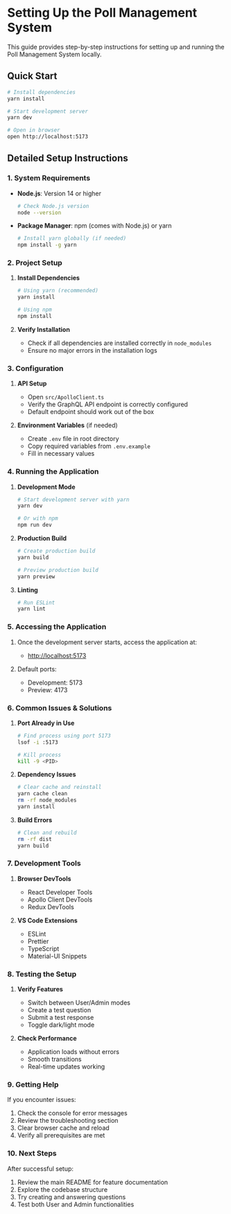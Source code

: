 # Setting Up the Poll Management System

This guide provides step-by-step instructions for setting up and running the Poll Management System locally.

## Quick Start

```bash
# Install dependencies
yarn install

# Start development server
yarn dev

# Open in browser
open http://localhost:5173
```

## Detailed Setup Instructions

### 1. System Requirements

- **Node.js**: Version 14 or higher
  ```bash
  # Check Node.js version
  node --version
  ```
- **Package Manager**: npm (comes with Node.js) or yarn
  ```bash
  # Install yarn globally (if needed)
  npm install -g yarn
  ```

### 2. Project Setup

1. **Install Dependencies**
   ```bash
   # Using yarn (recommended)
   yarn install

   # Using npm
   npm install
   ```

2. **Verify Installation**
   - Check if all dependencies are installed correctly in `node_modules`
   - Ensure no major errors in the installation logs

### 3. Configuration

1. **API Setup**
   - Open `src/ApolloClient.ts`
   - Verify the GraphQL API endpoint is correctly configured
   - Default endpoint should work out of the box

2. **Environment Variables** (if needed)
   - Create `.env` file in root directory
   - Copy required variables from `.env.example`
   - Fill in necessary values

### 4. Running the Application

1. **Development Mode**
   ```bash
   # Start development server with yarn
   yarn dev

   # Or with npm
   npm run dev
   ```

2. **Production Build**
   ```bash
   # Create production build
   yarn build

   # Preview production build
   yarn preview
   ```

3. **Linting**
   ```bash
   # Run ESLint
   yarn lint
   ```

### 5. Accessing the Application

1. Once the development server starts, access the application at:
   - [http://localhost:5173](http://localhost:5173)

2. Default ports:
   - Development: 5173
   - Preview: 4173

### 6. Common Issues & Solutions

1. **Port Already in Use**
   ```bash
   # Find process using port 5173
   lsof -i :5173

   # Kill process
   kill -9 <PID>
   ```

2. **Dependency Issues**
   ```bash
   # Clear cache and reinstall
   yarn cache clean
   rm -rf node_modules
   yarn install
   ```

3. **Build Errors**
   ```bash
   # Clean and rebuild
   rm -rf dist
   yarn build
   ```

### 7. Development Tools

1. **Browser DevTools**
   - React Developer Tools
   - Apollo Client DevTools
   - Redux DevTools

2. **VS Code Extensions**
   - ESLint
   - Prettier
   - TypeScript
   - Material-UI Snippets

### 8. Testing the Setup

1. **Verify Features**
   - Switch between User/Admin modes
   - Create a test question
   - Submit a test response
   - Toggle dark/light mode

2. **Check Performance**
   - Application loads without errors
   - Smooth transitions
   - Real-time updates working

### 9. Getting Help

If you encounter issues:
1. Check the console for error messages
2. Review the troubleshooting section
3. Clear browser cache and reload
4. Verify all prerequisites are met

### 10. Next Steps

After successful setup:
1. Review the main README for feature documentation
2. Explore the codebase structure
3. Try creating and answering questions
4. Test both User and Admin functionalities 